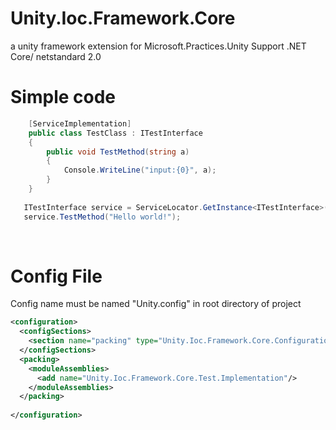 # Unity.Ioc.Framework.Core

a unity framework extension for Microsoft.Practices.Unity  Support .NET Core/ netstandard 2.0

# Simple code

```C#
    [ServiceImplementation]
    public class TestClass : ITestInterface
    {
        public void TestMethod(string a)
        {
            Console.WriteLine("input:{0}", a);
        }
    }
           
   ITestInterface service = ServiceLocator.GetInstance<ITestInterface>();
   service.TestMethod("Hello world!");
```
     
# Config File
Config name must be named "Unity.config" in root directory of project
```xml
<configuration>
  <configSections>
    <section name="packing" type="Unity.Ioc.Framework.Core.Configuration.PackingSection,Unity.Ioc.Framework.Core"/>
  </configSections>
  <packing>
    <moduleAssemblies>
      <add name="Unity.Ioc.Framework.Core.Test.Implementation"/>
    </moduleAssemblies>
  </packing>
 
</configuration>
```
